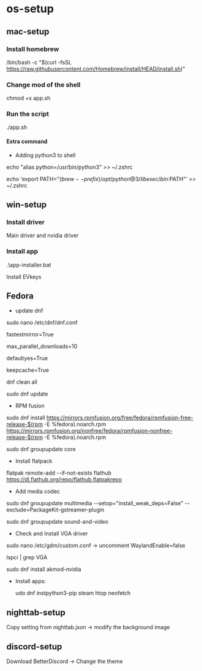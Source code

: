 # os-setup

## mac-setup ##

### Install homebrew ###
/bin/bash -c "$(curl -fsSL https://raw.githubusercontent.com/Homebrew/install/HEAD/install.sh)"

### Change mod of the shell ###
chmod +x app.sh

### Run the script ###
./app.sh

#### Extra command ####
- Adding python3 to shell


echo "alias python=/usr/bin/python3" >> ~/.zshrc

echo 'export PATH="$(brew --prefix)/opt/python@3/libexec/bin:$PATH"' >> ~/.zshrc






## win-setup ##

### Install driver ###
Main driver and nvidia driver

### Install app ###
.\app-installer.bat

Install EVkeys







## Fedora ##
- update dnf

sudo nano /etc/dnf/dnf.conf


fastestmirror=True

max_parallel_downloads=10

defaultyes=True

keepcache=True


dnf clean all

sudo dnf update


- RPM fusion

sudo dnf install https://mirrors.rpmfusion.org/free/fedora/rpmfusion-free-release-$(rpm -E %fedora).noarch.rpm https://mirrors.rpmfusion.org/nonfree/fedora/rpmfusion-nonfree-release-$(rpm -E %fedora).noarch.rpm

sudo dnf groupupdate core

- Install flatpack

 flatpak remote-add --if-not-exists flathub https://dl.flathub.org/repo/flathub.flatpakrepo

- Add media codec
  
sudo dnf groupupdate multimedia --setop="install_weak_deps=False" --exclude=PackageKit-gstreamer-plugin

sudo dnf groupupdate sound-and-video

- Check and Install VGA driver

sudo nano /etc/gdm/custom.conf -> uncomment WaylandEnable=false

lspci | grep VGA

sudo dnf install akmod-nvidia

- Install apps:

  udo dnf instpython3-pip steam htop neofetch




## nighttab-setup ##
Copy setting from nighttab.json -> modify the background image

## discord-setup ##
Download BetterDiscord -> Change the theme


